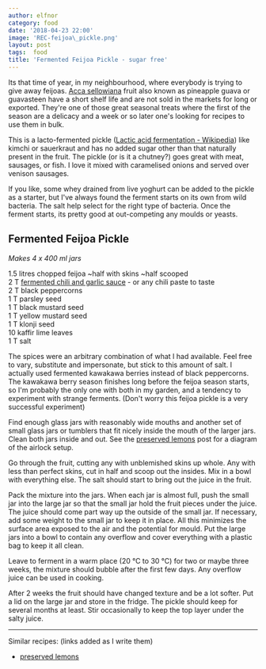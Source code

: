 ```yaml
---
author: elfnor
category: food
date: '2018-04-23 22:00'
image: 'REC-feijoa\_pickle.png'
layout: post
tags:  food
title: 'Fermented Feijoa Pickle - sugar free'
---
```


Its that time of year, in my neighbourhood, where everybody is trying to give away feijoas. [Acca sellowiana](https://en.wikipedia.org/wiki/Acca_sellowiana) fruit also known as pineapple guava or guavasteen have a short shelf life and are not sold in the markets for long or exported. They\'re one of those great seasonal treats where the first of the season are a delicacy and a week or so later one\'s looking for recipes to use them in bulk.

This is a lacto-fermented pickle ([Lactic acid fermentation - Wikipedia](https://en.wikipedia.org/wiki/Lactic_acid_fermentation)) like kimchi or sauerkraut and has no added sugar other than that naturally present in the fruit. The pickle (or is it a chutney?) goes great with meat, sausages, or fish. I love it mixed with caramelised onions and served over venison sausages.

If you like, some whey drained from live yoghurt can be added to the pickle as a starter, but I\'ve always found the ferment starts on its own from wild bacteria. The salt help select for the right type of bacteria. Once the ferment starts, its pretty good at out-competing any moulds or yeasts.

## Fermented Feijoa Pickle

*Makes 4 x 400 ml jars*

1.5 litres chopped feijoa \~half with skins \~half scooped\
2 T [fermented chili and garlic sauce](http://elfnor.com/fermented-chili-and-garlic-sauce.html) - or any chili paste to taste\
2 T black peppercorns\
1 T parsley seed\
1 T black mustard seed\
1 T yellow mustard seed\
1 T klonji seed\
10 kaffir lime leaves\
1 T salt

The spices were an arbitrary combination of what I had available. Feel free to vary, substitute and impersonate, but stick to this amount of salt. I actually used fermented kawakawa berries instead of black peppercorns. The kawakawa berry season finishes long before the feijoa season starts, so I\'m probably the only one with both in my garden, and a tendency to experiment with strange ferments. (Don\'t worry this feijoa pickle is a very successful experiment)

Find enough glass jars with reasonably wide mouths and another set of small glass jars or tumblers that fit nicely inside the mouth of the larger jars. Clean both jars inside and out. See the [preserved lemons](%7Bfilename%7DREC-preserved-lemons.md) post for a diagram of the airlock setup.

Go through the fruit, cutting any with unblemished skins up whole. Any with less than perfect skins, cut in half and scoop out the insides. Mix in a bowl with everything else. The salt should start to bring out the juice in the fruit.

Pack the mixture into the jars. When each jar is almost full, push the small jar into the large jar so that the small jar hold the fruit pieces under the juice. The juice should come part way up the outside of the small jar. If necessary, add some weight to the small jar to keep it in place. All this minimizes the surface area exposed to the air and the potential for mould. Put the large jars into a bowl to contain any overflow and cover everything with a plastic bag to keep it all clean.

Leave to ferment in a warm place (20 °C to 30 °C) for two or maybe three weeks, the mixture should bubble after the first few days. Any overflow juice can be used in cooking.

After 2 weeks the fruit should have changed texture and be a lot softer. Put a lid on the large jar and store in the fridge. The pickle should keep for several months at least. Stir occasionally to keep the top layer under the salty juice.

------------------------------------------------------------------------

Similar recipes: (links added as I write them)

-   [preserved lemons](%7Bfilename%7DREC-preserved-lemons.md)
